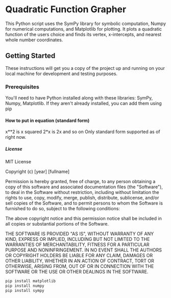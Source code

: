 # Quadratic Function Grapher

This Python script uses the SymPy library for symbolic computation, Numpy for numerical computations, and Matplotlib for plotting. It plots a quadratic function of the users choice and finds its vertex, x-intercepts, and nearest whole number coordinates.

## Getting Started

These instructions will get you a copy of the project up and running on your local machine for development and testing purposes.

### Prerequisites

You'll need to have Python installed along with these libraries: SymPy, Numpy, Matplotlib. If they aren't already installed, you can add them using pip

#### How to put in equation (standard form)
x**2 is x squared
2*x is 2x and so on
Only standard form supported as of right now.
##### License

MIT License

Copyright (c) [year] [fullname]

Permission is hereby granted, free of charge, to any person obtaining a copy
of this software and associated documentation files (the "Software"), to deal
in the Software without restriction, including without limitation the rights
to use, copy, modify, merge, publish, distribute, sublicense, and/or sell
copies of the Software, and to permit persons to whom the Software is
furnished to do so, subject to the following conditions:

The above copyright notice and this permission notice shall be included in all
copies or substantial portions of the Software.

THE SOFTWARE IS PROVIDED "AS IS", WITHOUT WARRANTY OF ANY KIND, EXPRESS OR
IMPLIED, INCLUDING BUT NOT LIMITED TO THE WARRANTIES OF MERCHANTABILITY,
FITNESS FOR A PARTICULAR PURPOSE AND NONINFRINGEMENT. IN NO EVENT SHALL THE
AUTHORS OR COPYRIGHT HOLDERS BE LIABLE FOR ANY CLAIM, DAMAGES OR OTHER
LIABILITY, WHETHER IN AN ACTION OF CONTRACT, TORT OR OTHERWISE, ARISING FROM,
OUT OF OR IN CONNECTION WITH THE SOFTWARE OR THE USE OR OTHER DEALINGS IN THE
SOFTWARE.

```bash
pip install matplotlib
pip install numpy
pip install sympy
